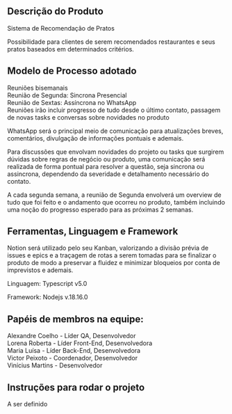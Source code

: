 Descrição do Produto
-
Sistema de Recomendação de Pratos

Possibilidade para clientes de serem recomendados restaurantes e seus pratos baseados em determinados critérios.


Modelo de Processo adotado
-
Reuniões bisemanais  
Reunião de Segunda: Sincrona Presencial  
Reunião de Sextas: Assíncrona no WhatsApp  
Reuniões irão incluir progresso de tudo desde o último contato,  passagem de novas tasks e conversas sobre novidades no produto

WhatsApp será o principal meio de comunicação para atualizações breves, comentários, divulgação de informações pontuais e ademais.

Para discussões que envolvam novidades do projeto ou tasks que surgirem dúvidas sobre regras de negócio ou produto, uma comunicação será realizada de forma pontual para resolver a questão, seja sincrona ou assincrona, dependendo da severidade e detalhamento necessário do contato.

A cada segunda semana, a reunião de Segunda envolverá um overview de tudo que foi feito e o andamento que ocorreu no produto, também incluindo uma noção do progresso esperado para as próximas 2 semanas.


Ferramentas, Linguagem e Framework
-
Notion será utilizado pelo seu Kanban, valorizando a divisão prévia de issues e epics e a traçagem de rotas a serem tomadas para se finalizar o produto de modo a preservar a fluidez e minimizar bloqueios por conta de imprevistos e ademais.

Linguagem: Typescript v5.0

Framework: Nodejs v.18.16.0

Papéis de membros na equipe:
-
Alexandre Coelho - Líder QA, Desenvolvedor  
Lorena Roberta - Líder Front-End, Desenvolvedora  
Maria Luísa - Líder Back-End, Desenvolvedora  
Victor Peixoto - Coordenador, Desenvolvedor  
Vinícius Martins - Desenvolvedor  


Instruções para rodar o projeto
-
A ser definido
